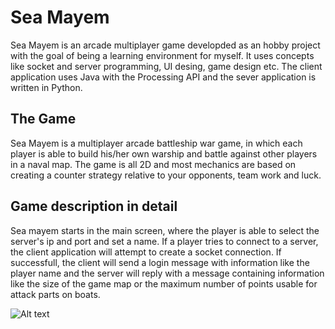 # Sea Mayem

Sea Mayem is an arcade multiplayer game developded as an hobby project with the goal of being a learning environment for myself. It uses concepts like socket and server programming, UI desing, game design etc. The client application uses Java with the Processing API and the sever application is written in Python.

## The Game

Sea Mayem is a multiplayer arcade battleship war game, in which each player is able to build his/her own warship and battle against other players in a naval map. The game is all 2D and most mechanics are based on creating a counter strategy relative to your opponents, team work and luck.

## Game description in detail

Sea mayem starts in the main screen, where the player is able to select the server's ip and port and set a name. If a player tries to connect to a server, the client application will attempt to create a socket connection. If successfull, the client will send a login message with information like the player name and the server will reply with a message containing information like the size of the game map or the maximum number of points usable for attack parts on boats.

![Alt text](url "Title")

